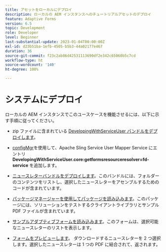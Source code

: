 ```yaml
---
title: アセットをローカルにデプロイ
description: ローカルの AEM インスタンスへのチュートリアルアセットのデプロイ
feature: Adaptive Forms
version: 6.5
topic: Development
role: Developer
level: Beginner
last-substantial-update: 2023-01-04T00:00:00Z
exl-id: d23b51ba-1efb-4505-b5b3-44a02177e467
duration: 36
source-git-commit: f23c2ab86d42531113690df2e342c65060b5c7cd
workflow-type: ht
source-wordcount: '140'
ht-degree: 100%

---
```


# システムにデプロイ

ローカルの AEM インスタンスでこのユースケースを機能させるには、以下に示す手順に従ってください。

* zip ファイルに含まれている [DevelopingWithServiceUser バンドルをデプロイします](https://experienceleague.adobe.com/docs/experience-manager-learn/assets/developingwithserviceuser.zip)。

* [configMgr](http://localhost:4502/system/console/configMgr)を使用して、Apache Sling Service User Mapper Service にエントリ **DevelopingWithServiceUser.core:getformsresourceresolver=fd-service** を追加します。

* [ニュースレターバンドルをデプロイします](assets/Newsletters.core-1.0.0-SNAPSHOT.jar)。このバンドルには、フォルダーのコンテンツをリストし、選択したニュースレターをアセンブルするためのコードが含まれています。

* [パッケージマネージャーを使用してパッケージを読み込みます](assets/newsletter.zip)。このパッケージには、ソリューションをテストするクライアントライブラリとサンプル PDF ファイルが含まれています。

* [サンプルアダプティブフォームを読み込みます](assets/sample-adaptive-form.zip)。このフォームは、選択可能なニュースレターのリストを表示します。

* [フォームをプレビューします](http://localhost:4502/content/dam/formsanddocuments/downloadarchivednewsletters/jcr:content?wcmmode=disabled)。
ダウンロードするニュースレターを 2 つ選択します。選択したニュースレターは 1 つの PDF に結合されて、返されます。
